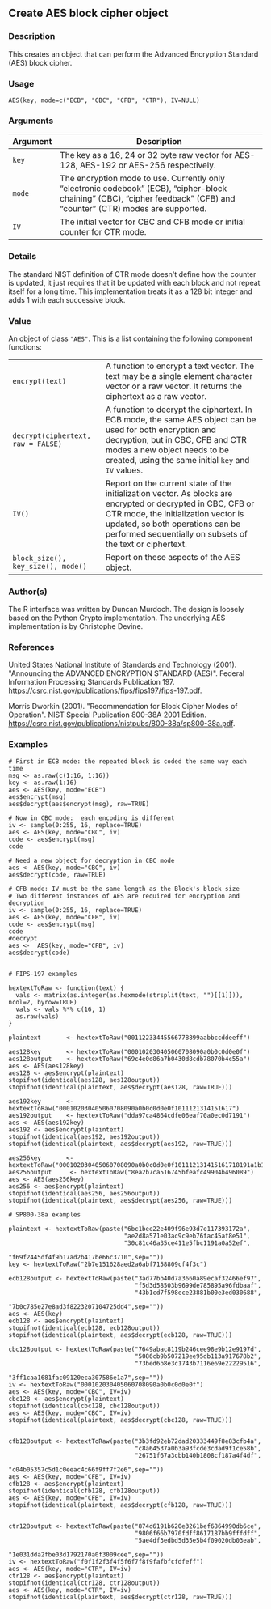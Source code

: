 ## Create AES block cipher object

### Description

This creates an object that can perform the Advanced Encryption Standard
(AES) block cipher.

### Usage

    AES(key, mode=c("ECB", "CBC", "CFB", "CTR"), IV=NULL)

### Arguments

| Argument | Description                                                                                                                                                             |
|----------|-------------------------------------------------------------------------------------------------------------------------------------------------------------------------|
| `key`    | The key as a 16, 24 or 32 byte raw vector for AES-128, AES-192 or AES-256 respectively.                                                                                 |
| `mode`   | The encryption mode to use. Currently only “electronic codebook” (ECB), “cipher-block chaining” (CBC), “cipher feedback” (CFB) and “counter” (CTR) modes are supported. |
| `IV`     | The initial vector for CBC and CFB mode or initial counter for CTR mode.                                                                                                |

### Details

The standard NIST definition of CTR mode doesn't define how the counter
is updated, it just requires that it be updated with each block and not
repeat itself for a long time. This implementation treats it as a 128
bit integer and adds 1 with each successive block.

### Value

An object of class `"AES"`. This is a list containing the following
component functions:

|                                    |                                                                                                                                                                                                                                                      |
|------------------------------------|------------------------------------------------------------------------------------------------------------------------------------------------------------------------------------------------------------------------------------------------------|
| `encrypt(text)`                    | A function to encrypt a text vector. The text may be a single element character vector or a raw vector. It returns the ciphertext as a raw vector.                                                                                                   |
| `decrypt(ciphertext, raw = FALSE)` | A function to decrypt the ciphertext. In ECB mode, the same AES object can be used for both encryption and decryption, but in CBC, CFB and CTR modes a new object needs to be created, using the same initial `key` and `IV` values.                 |
| `IV()`                             | Report on the current state of the initialization vector. As blocks are encrypted or decrypted in CBC, CFB or CTR mode, the initialization vector is updated, so both operations can be performed sequentially on subsets of the text or ciphertext. |
| `block_size(), key_size(), mode()` | Report on these aspects of the AES object.                                                                                                                                                                                                           |

### Author(s)

The R interface was written by Duncan Murdoch. The design is loosely
based on the Python Crypto implementation. The underlying AES
implementation is by Christophe Devine.

### References

United States National Institute of Standards and Technology (2001).
"Announcing the ADVANCED ENCRYPTION STANDARD (AES)". Federal Information
Processing Standards Publication 197.
<https://csrc.nist.gov/publications/fips/fips197/fips-197.pdf>.

Morris Dworkin (2001). "Recommendation for Block Cipher Modes of
Operation". NIST Special Publication 800-38A 2001 Edition.
<https://csrc.nist.gov/publications/nistpubs/800-38a/sp800-38a.pdf>.

### Examples

    # First in ECB mode: the repeated block is coded the same way each time
    msg <- as.raw(c(1:16, 1:16))
    key <- as.raw(1:16)
    aes <- AES(key, mode="ECB")
    aes$encrypt(msg)
    aes$decrypt(aes$encrypt(msg), raw=TRUE)

    # Now in CBC mode:  each encoding is different
    iv <- sample(0:255, 16, replace=TRUE)
    aes <- AES(key, mode="CBC", iv)
    code <- aes$encrypt(msg)
    code

    # Need a new object for decryption in CBC mode
    aes <- AES(key, mode="CBC", iv)
    aes$decrypt(code, raw=TRUE)

    # CFB mode: IV must be the same length as the Block's block size
    # Two different instances of AES are required for encryption and decryption
    iv <- sample(0:255, 16, replace=TRUE)
    aes <- AES(key, mode="CFB", iv)
    code <- aes$encrypt(msg)
    code
    #decrypt
    aes <-  AES(key, mode="CFB", iv)
    aes$decrypt(code)


    # FIPS-197 examples

    hextextToRaw <- function(text) {
      vals <- matrix(as.integer(as.hexmode(strsplit(text, "")[[1]])), ncol=2, byrow=TRUE)
      vals <- vals %*% c(16, 1)
      as.raw(vals)
    }

    plaintext       <- hextextToRaw("00112233445566778899aabbccddeeff")

    aes128key       <- hextextToRaw("000102030405060708090a0b0c0d0e0f")
    aes128output    <- hextextToRaw("69c4e0d86a7b0430d8cdb78070b4c55a")
    aes <- AES(aes128key)
    aes128 <- aes$encrypt(plaintext)
    stopifnot(identical(aes128, aes128output))
    stopifnot(identical(plaintext, aes$decrypt(aes128, raw=TRUE)))

    aes192key       <- hextextToRaw("000102030405060708090a0b0c0d0e0f1011121314151617")
    aes192output    <- hextextToRaw("dda97ca4864cdfe06eaf70a0ec0d7191")
    aes <- AES(aes192key)
    aes192 <- aes$encrypt(plaintext)
    stopifnot(identical(aes192, aes192output))
    stopifnot(identical(plaintext, aes$decrypt(aes192, raw=TRUE)))

    aes256key       <- hextextToRaw("000102030405060708090a0b0c0d0e0f101112131415161718191a1b1c1d1e1f")
    aes256output     <- hextextToRaw("8ea2b7ca516745bfeafc49904b496089")
    aes <- AES(aes256key)
    aes256 <- aes$encrypt(plaintext)
    stopifnot(identical(aes256, aes256output))
    stopifnot(identical(plaintext, aes$decrypt(aes256, raw=TRUE)))

    # SP800-38a examples

    plaintext <- hextextToRaw(paste("6bc1bee22e409f96e93d7e117393172a",
                                    "ae2d8a571e03ac9c9eb76fac45af8e51",
                                    "30c81c46a35ce411e5fbc1191a0a52ef",
                                    "f69f2445df4f9b17ad2b417be66c3710",sep=""))
    key <- hextextToRaw("2b7e151628aed2a6abf7158809cf4f3c")

    ecb128output <- hextextToRaw(paste("3ad77bb40d7a3660a89ecaf32466ef97",
                                       "f5d3d58503b9699de785895a96fdbaaf",
                                       "43b1cd7f598ece23881b00e3ed030688",
                                       "7b0c785e27e8ad3f8223207104725dd4",sep=""))
    aes <- AES(key)
    ecb128 <- aes$encrypt(plaintext)
    stopifnot(identical(ecb128, ecb128output))
    stopifnot(identical(plaintext, aes$decrypt(ecb128, raw=TRUE)))

    cbc128output <- hextextToRaw(paste("7649abac8119b246cee98e9b12e9197d",
                                       "5086cb9b507219ee95db113a917678b2",
                                       "73bed6b8e3c1743b7116e69e22229516",
                                       "3ff1caa1681fac09120eca307586e1a7",sep=""))
    iv <- hextextToRaw("000102030405060708090a0b0c0d0e0f")
    aes <- AES(key, mode="CBC", IV=iv)
    cbc128 <- aes$encrypt(plaintext)
    stopifnot(identical(cbc128, cbc128output))
    aes <- AES(key, mode="CBC", IV=iv)
    stopifnot(identical(plaintext, aes$decrypt(cbc128, raw=TRUE)))


    cfb128output <- hextextToRaw(paste("3b3fd92eb72dad20333449f8e83cfb4a",
                                       "c8a64537a0b3a93fcde3cdad9f1ce58b",
                                       "26751f67a3cbb140b1808cf187a4f4df",
                                       "c04b05357c5d1c0eeac4c66f9ff7f2e6",sep=""))
    aes <- AES(key, mode="CFB", IV=iv)
    cfb128 <- aes$encrypt(plaintext)
    stopifnot(identical(cfb128, cfb128output))
    aes <- AES(key, mode="CFB", IV=iv)
    stopifnot(identical(plaintext, aes$decrypt(cfb128, raw=TRUE)))


    ctr128output <- hextextToRaw(paste("874d6191b620e3261bef6864990db6ce",
                                       "9806f66b7970fdff8617187bb9fffdff",
                                       "5ae4df3edbd5d35e5b4f09020db03eab",
                                       "1e031dda2fbe03d1792170a0f3009cee",sep=""))
    iv <- hextextToRaw("f0f1f2f3f4f5f6f7f8f9fafbfcfdfeff")
    aes <- AES(key, mode="CTR", IV=iv)
    ctr128 <- aes$encrypt(plaintext)
    stopifnot(identical(ctr128, ctr128output))
    aes <- AES(key, mode="CTR", IV=iv)
    stopifnot(identical(plaintext, aes$decrypt(ctr128, raw=TRUE)))
